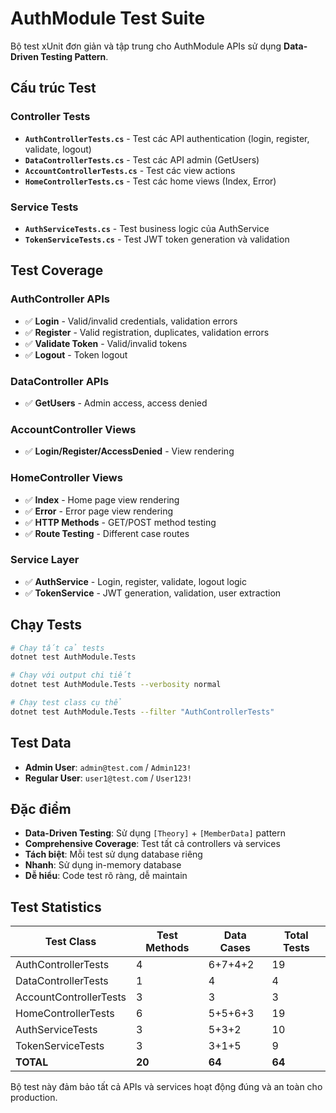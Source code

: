 # AuthModule Test Suite

Bộ test xUnit đơn giản và tập trung cho AuthModule APIs sử dụng **Data-Driven Testing Pattern**.

## Cấu trúc Test

### Controller Tests
- **`AuthControllerTests.cs`** - Test các API authentication (login, register, validate, logout)
- **`DataControllerTests.cs`** - Test các API admin (GetUsers)
- **`AccountControllerTests.cs`** - Test các view actions
- **`HomeControllerTests.cs`** - Test các home views (Index, Error)

### Service Tests
- **`AuthServiceTests.cs`** - Test business logic của AuthService
- **`TokenServiceTests.cs`** - Test JWT token generation và validation

## Test Coverage

### AuthController APIs
- ✅ **Login** - Valid/invalid credentials, validation errors
- ✅ **Register** - Valid registration, duplicates, validation errors
- ✅ **Validate Token** - Valid/invalid tokens
- ✅ **Logout** - Token logout

### DataController APIs
- ✅ **GetUsers** - Admin access, access denied

### AccountController Views
- ✅ **Login/Register/AccessDenied** - View rendering

### HomeController Views
- ✅ **Index** - Home page view rendering
- ✅ **Error** - Error page view rendering
- ✅ **HTTP Methods** - GET/POST method testing
- ✅ **Route Testing** - Different case routes

### Service Layer
- ✅ **AuthService** - Login, register, validate, logout logic
- ✅ **TokenService** - JWT generation, validation, user extraction

## Chạy Tests

```bash
# Chạy tất cả tests
dotnet test AuthModule.Tests

# Chạy với output chi tiết
dotnet test AuthModule.Tests --verbosity normal

# Chạy test class cụ thể
dotnet test AuthModule.Tests --filter "AuthControllerTests"
```

## Test Data

- **Admin User**: `admin@test.com` / `Admin123!`
- **Regular User**: `user1@test.com` / `User123!`

## Đặc điểm

- **Data-Driven Testing**: Sử dụng `[Theory]` + `[MemberData]` pattern
- **Comprehensive Coverage**: Test tất cả controllers và services
- **Tách biệt**: Mỗi test sử dụng database riêng
- **Nhanh**: Sử dụng in-memory database
- **Dễ hiểu**: Code test rõ ràng, dễ maintain

## Test Statistics

| Test Class | Test Methods | Data Cases | Total Tests |
|------------|--------------|------------|-------------|
| AuthControllerTests | 4 | 6+7+4+2 | 19 |
| DataControllerTests | 1 | 4 | 4 |
| AccountControllerTests | 3 | 3 | 3 |
| HomeControllerTests | 6 | 5+5+6+3 | 19 |
| AuthServiceTests | 3 | 5+3+2 | 10 |
| TokenServiceTests | 3 | 3+1+5 | 9 |
| **TOTAL** | **20** | **64** | **64** |

Bộ test này đảm bảo tất cả APIs và services hoạt động đúng và an toàn cho production.